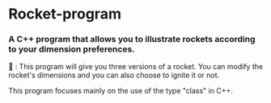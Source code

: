 # Rocket-program
### A C++ program that allows you to illustrate rockets according to your dimension preferences.

🚀 : This program will give you three versions of a rocket. You can modify the rocket's dimensions and you can also choose to ignite it or not. 

This program focuses mainly on the use of the type "class" in C++.
